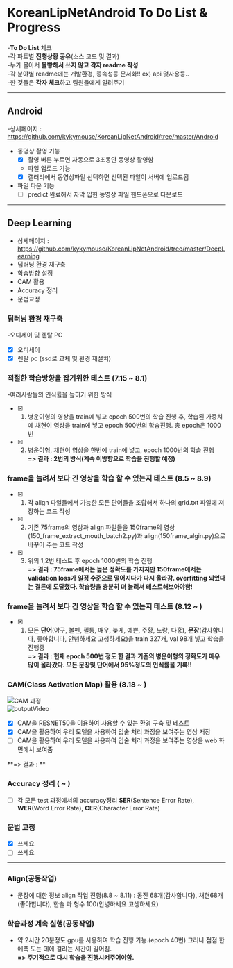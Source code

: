 # KoreanLipNetAndroid To Do List & Progress 
-**To Do List** 체크  
-각 파트별 **진행상황 공유**(소스 코드 및 결과)  
-누가 몰아서 **몰빵해서 쓰지 않고 각자 readme 작성**  
-각 분야별 readme에는 개발환경, 종속성등 문서화!! ex) api 몇사용등..  
-한 것들은 **각자 체크**하고 팀원들에게 알려주기

<hr>

## Android
-상세페이지 : https://github.com/kykymouse/KoreanLipNetAndroid/tree/master/Android  
- 동영상 촬영 기능
  - [x] 촬영 버튼 누르면 자동으로 3초동안 동영상 촬영함 
  - 파일 업로드 기능
  - [x] 갤러리에서 동영상파일 선택하면 선택된 파일이 서버에 업로드됨
- 파일 다운 기능
  - [ ] predict 완료해서 자막 입힌 동영상 파일 핸드폰으로 다운로드
  
<hr>


## Deep Learning
- 상세페이지 : https://github.com/kykymouse/KoreanLipNetAndroid/tree/master/DeepLearning  
- 딥러닝 환경 재구축  
- 학습방향 설정
- CAM 활용
- Accuracy 정리
- 문법교정

### 딥러닝 환경 재구축
-오디세이 및 렌탈 PC
  - [x] 오디세이
  - [x] 렌탈 pc (ssd로 교체 및 환경 재설치)

### **적절한 학습방향을 잡기위한 테스트** (7.15 ~ 8.1)
-여러사람들의 인식률을 높히기 위한 방식
  - [x] 1. 병운이형의 영상을 train에 넣고 epoch 500번의 학습 진행 후, 학습된 가중치에 채현이 영상을 train에 넣고 epoch 500번의 학습진행. 총 epoch은 1000번
  - [x] 2. 병운이형, 채현이 영상을 한번에 train에 넣고, epoch 1000번의 학습 진행  
**=> 결과 : 2번의 방식(계속 이방향으로 학습을 진행할 예정)**  

### **frame을 늘려서 보다 긴 영상을 학습 할 수 있는지 테스트** (8.5 ~ 8.9)
  - [x] 1. 각 align 파일들에서 가능한 모든 단어들을 조합해서 하나의 grid.txt 파일에 저장하는 코드 작성
  - [x] 2. 기존 75frame의 영상과 align 파일들을 150frame의 영상(150_frame_extract_mouth_batch2.py)과 align(150frame_algin.py)으로 바꾸어 주는 코드 작성
  - [x] 3. 위의 1,2번 테스트 후 epoch 1000번의 학습 진행  
**=> 결과 : 75frame에서는 높은 정확도를 가지지만 150frame에서는 validation loss가 일정 수준으로 떨어지다가 다시 올라감. overfitting 되었다는 결론에 도달했다. 학습량을 충분히 더 늘려서 테스트해보아야함!**    

### **frame을 늘려서 보다 긴 영상을 학습 할 수 있는지 테스트** (8.12 ~ )
  - [x] 1. 모든 **단어**(야구, 볼펜, 필통, 매우, 늦게, 예쁜, 주황, 노랑, 다홍), **문장**(감사합니다, 좋아합니다, 안녕하세요 고생하세요)을 train 327개, val 98개 넣고 학습을 진행중  
**=> 결과 : 현재 epoch 500번 정도 한 결과 기존의 병운이형의 정확도가 매우 많이 올라갔다. 모든 문장및 단어에서 95%정도의 인식률을 기록!!**

### **CAM(Class Activation Map) 활용** (8.18 ~ )
  ![CAM 과정](https://user-images.githubusercontent.com/32935365/63221598-76b13d80-c1d6-11e9-9ef4-5c6508f0bfd9.png)   
  ![outputVideo](https://user-images.githubusercontent.com/32935365/63223313-3b226d80-c1ee-11e9-8d20-096909e73cdc.gif)
  - [x] CAM을 RESNET50을 이용하여 사용할 수 있는 환경 구축 및 테스트
  - [x] CAM을 활용하여 우리 모델을 사용하여 입술 처리 과정을 보여주는 영상 저장
  - [ ] CAM을 활용하여 우리 모델을 사용하여 입술 처리 과정을 보여주는 영상을 web 화면에서 보여줌

**=> 결과 : **

### **Accuracy 정리** ( ~ )
  - [ ] 각 모든 test 과정에서의 accuracy정리 **SER**(Sentence Error Rate), **WER**(Word Error Rate), **CER**(Character Error Rate)


### **문법 교정**
  - [x] 쓰세요
  - [ ] 쓰세요
  
<hr>
  
### Align(공동작업)
- 문장에 대한 정보 align 작업 진행(8.8 ~ 8.11) : 동진 68개(감사합니다), 채현68개(좋아합니다), 한솔 과 형수 100(안녕하세요 고생하세요)

### 학습과정 계속 실행(공동작업)
- 약 2시간 20분정도 gpu를 사용하여 학습 진행 가능.(epoch 40번) 그러나 점점 한 에폭 도는 데에 걸리는 시간이 길어짐.  
   **=> 주기적으로 다시 학습을 진행시켜주어야함.**


